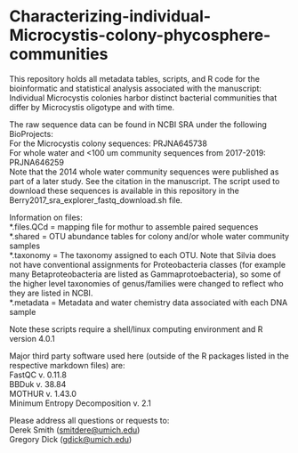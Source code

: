 # Characterizing-individual-Microcystis-colony-phycosphere-communities
This repository holds all metadata tables, scripts, and R code for the bioinformatic and statistical analysis associated with the manuscript: Individual Microcystis colonies harbor distinct bacterial communities that differ by Microcystis oligotype and with time.

The raw sequence data can be found in NCBI SRA under the following BioProjects:  
For the Microcystis colony sequences: PRJNA645738  
For whole water and <100 um community sequences from 2017-2019: PRJNA646259  
Note that the 2014 whole water community sequences were published as part of a later study. See the citation in the manuscript. The script used to download these sequences is available in this repository in the Berry2017_sra_explorer_fastq_download.sh file.  

Information on files:  
*.files.QCd = mapping file for mothur to assemble paired sequences  
*.shared = OTU abundance tables for colony and/or whole water community samples  
*.taxonomy = The taxonomy assigned to each OTU. Note that Silvia does not have conventional assignments for Proteobacteria classes (for example many Betaproteobacteria are listed as Gammaprotoebacteria), so some of the higher level taxonomies of genus/families were changed to reflect who they are listed in NCBI.  
*.metadata = Metadata and water chemistry data associated with each DNA sample  

Note these scripts require a shell/linux computing environment and R version 4.0.1  

Major third party software used here (outside of the R packages listed in the respective markdown files) are:  
FastQC v. 0.11.8  
BBDuk v. 38.84  
MOTHUR v. 1.43.0  
Minimum Entropy Decomposition v. 2.1  

Please address all questions or requests to:  
Derek Smith (smitdere@umich.edu)  
Gregory Dick (gdick@umich.edu)  


